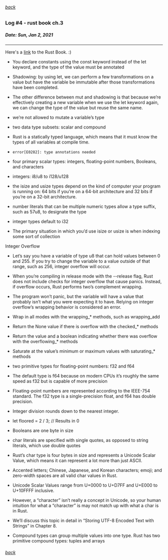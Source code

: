 ###### [back](./../README.md)

### Log #4 - rust book ch.3
##### Date: Sun, Jan 2, 2021
-----------
Here's a [link](https://doc.rust-lang.org/book/) to the Rust Book. :)

- You declare constants using the const keyword instead of the let keyword, and the type of the value must be annotated
- Shadowing: by using let, we can perform a few transformations on a value but have the variable be immutable after those transformations have been completed.
- The other difference between mut and shadowing is that because we’re effectively creating a new variable when we use the let keyword again, we can change the type of the value but reuse the same name.
- we’re not allowed to mutate a variable’s type


- two data type subsets: scalar and compound
- Rust is a statically typed language, which means that it must know the types of all variables at compile time. 
- `error[E0282]: type annotations needed`
- four primary scalar types: integers, floating-point numbers, Booleans, and characters
- integers: i8/u8 to i128/u128
- the isize and usize types depend on the kind of computer your program is running on: 64 bits if you’re on a 64-bit architecture and 32 bits if you’re on a 32-bit architecture.
- number literals that can be multiple numeric types allow a type suffix, such as 57u8, to designate the type
- integer types default to i32
- The primary situation in which you’d use isize or usize is when indexing some sort of collection

Integer Overflow
- Let’s say you have a variable of type u8 that can hold values between 0 and 255. If you try to change the variable to a value outside of that range, such as 256, integer overflow will occur.
- When you’re compiling in release mode with the --release flag, Rust does not include checks for integer overflow that cause panics. Instead, if overflow occurs, Rust performs two’s complement wrapping. 
- The program won’t panic, but the variable will have a value that probably isn’t what you were expecting it to have. Relying on integer overflow’s wrapping behavior is considered an error.
- Wrap in all modes with the wrapping_* methods, such as wrapping_add
- Return the None value if there is overflow with the checked_* methods
- Return the value and a boolean indicating whether there was overflow with the overflowing_* methods
- Saturate at the value’s minimum or maximum values with saturating_* methods

- two primitive types for floating-point numbers: f32 and f64
- The default type is f64 because on modern CPUs it’s roughly the same speed as f32 but is capable of more precision
- Floating-point numbers are represented according to the IEEE-754 standard. The f32 type is a single-precision float, and f64 has double precision.

- Integer division rounds down to the nearest integer.
- let floored = 2 / 3; // Results in 0

- Booleans are one byte in size
- char literals are specified with single quotes, as opposed to string literals, which use double quotes
- Rust’s char type is four bytes in size and represents a Unicode Scalar Value, which means it can represent a lot more than just ASCII. 
- Accented letters; Chinese, Japanese, and Korean characters; emoji; and zero-width spaces are all valid char values in Rust. 
- Unicode Scalar Values range from U+0000 to U+D7FF and U+E000 to U+10FFFF inclusive. 
- However, a “character” isn’t really a concept in Unicode, so your human intuition for what a “character” is may not match up with what a char is in Rust. 
- We’ll discuss this topic in detail in “Storing UTF-8 Encoded Text with Strings” in Chapter 8.

- Compound types can group multiple values into one type. Rust has two primitive compound types: tuples and arrays


###### [back](./../README.md)